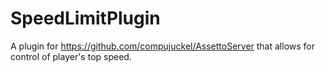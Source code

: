 # SpeedLimitPlugin
A plugin for https://github.com/compujuckel/AssettoServer that allows for control of player's top speed.
